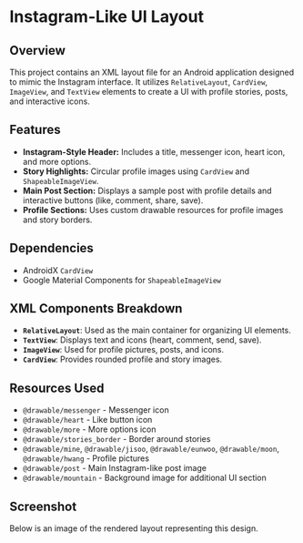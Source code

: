 # Instagram-Like UI Layout

## Overview
This project contains an XML layout file for an Android application designed to mimic the Instagram interface. It utilizes `RelativeLayout`, `CardView`, `ImageView`, and `TextView` elements to create a UI with profile stories, posts, and interactive icons.

## Features
- **Instagram-Style Header:** Includes a title, messenger icon, heart icon, and more options.
- **Story Highlights:** Circular profile images using `CardView` and `ShapeableImageView`.
- **Main Post Section:** Displays a sample post with profile details and interactive buttons (like, comment, share, save).
- **Profile Sections:** Uses custom drawable resources for profile images and story borders.

## Dependencies
- AndroidX `CardView`
- Google Material Components for `ShapeableImageView`

## XML Components Breakdown
- **`RelativeLayout`**: Used as the main container for organizing UI elements.
- **`TextView`**: Displays text and icons (heart, comment, send, save).
- **`ImageView`**: Used for profile pictures, posts, and icons.
- **`CardView`**: Provides rounded profile and story images.

## Resources Used
- `@drawable/messenger` - Messenger icon
- `@drawable/heart` - Like button icon
- `@drawable/more` - More options icon
- `@drawable/stories_border` - Border around stories
- `@drawable/mine`, `@drawable/jisoo`, `@drawable/eunwoo`, `@drawable/moon`, `@drawable/hwang` - Profile pictures
- `@drawable/post` - Main Instagram-like post image
- `@drawable/mountain` - Background image for additional UI section

## Screenshot
Below is an image of the rendered layout representing this design.


